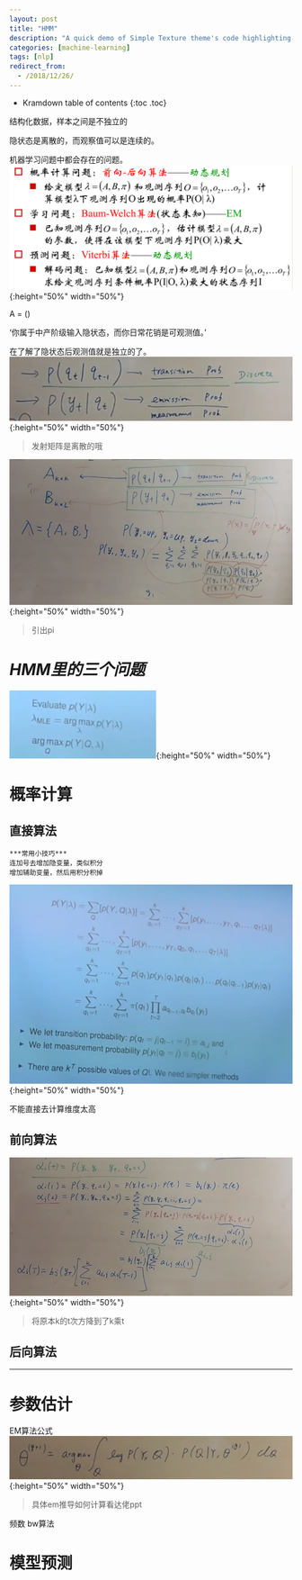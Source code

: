 ```yaml
---
layout: post
title: "HMM"
description: "A quick demo of Simple Texture theme's code highlighting features"
categories: [machine-learning]
tags: [nlp]
redirect_from:
  - /2018/12/26/
---
```


* Kramdown table of contents
{:toc .toc}

结构化数据，样本之间是不独立的

隐状态是离散的，而观察值可以是连续的。

机器学习问题中都会存在的问题。
![alt text](/assets/attached/pic10.PNG "hmm"){:height="50%" width="50%"}

A = ()

‘你属于中产阶级输入隐状态，而你日常花销是可观测值。’

在了解了隐状态后观测值就是独立的了。
![alt text](/assets/attached/pic30.PNG "hmm"){:height="50%" width="50%"}
> 发射矩阵是离散的哦

![alt text](/assets/attached/pic31.PNG "hmm"){:height="50%" width="50%"}
> 引出pi

# ***HMM里的三个问题***
![alt text](/assets/attached/pic33.PNG "hmm"){:height="50%" width="50%"}

# 概率计算

## 直接算法


```
***常用小技巧***
连加号去增加隐变量，类似积分
增加辅助变量，然后用积分积掉
```

![alt text](/assets/attached/pic32.PNG "hmm"){:height="50%" width="50%"}

不能直接去计算维度太高

## 前向算法

![alt text](/assets/attached/pic34.PNG "hmm"){:height="50%" width="50%"}

> 将原本k的t次方降到了k乘t

## 后向算法
***
# 参数估计

EM算法公式
![alt text](/assets/attached/pic35.PNG "hmm"){:height="50%" width="50%"}

> 具体em推导如何计算看达佬ppt

频数
bw算法

# 模型预测
